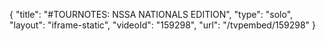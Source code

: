 {
    "title": "#TOURNOTES: NSSA NATIONALS EDITION",
    "type": "solo",
    "layout": "iframe-static",
    "videoId": "159298",
    "url": "\/tvpembed\/159298"
}